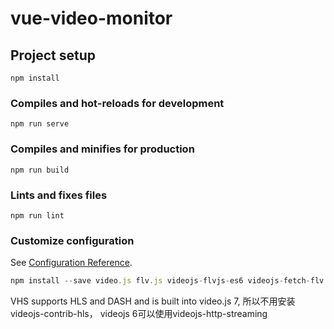 # vue-video-monitor

## Project setup
```
npm install
```

### Compiles and hot-reloads for development
```
npm run serve
```

### Compiles and minifies for production
```
npm run build
```

### Lints and fixes files
```
npm run lint
```

### Customize configuration
See [Configuration Reference](https://cli.vuejs.org/config/).

```js
npm install --save video.js flv.js videojs-flvjs-es6 videojs-fetch-flv
```

VHS supports HLS and DASH and is built into video.js 7, 所以不用安装videojs-contrib-hls， videojs 6可以使用videojs-http-streaming